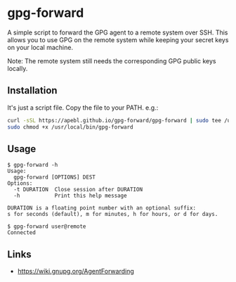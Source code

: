 # gpg-forward

A simple script to forward the GPG agent to a remote system over SSH. This
allows you to use GPG on the remote system while keeping your secret keys on
your local machine.

Note: The remote system still needs the corresponding GPG public keys locally.

## Installation

It's just a script file. Copy the file to your PATH. e.g.:

```sh
curl -sSL https://apebl.github.io/gpg-forward/gpg-forward | sudo tee /usr/local/bin/gpg-forward
sudo chmod +x /usr/local/bin/gpg-forward
```

## Usage

```
$ gpg-forward -h
Usage:
  gpg-forward [OPTIONS] DEST
Options:
  -t DURATION  Close session after DURATION
  -h           Print this help message

DURATION is a floating point number with an optional suffix:
s for seconds (default), m for minutes, h for hours, or d for days.
```

```
$ gpg-forward user@remote
Connected
```

## Links

- https://wiki.gnupg.org/AgentForwarding

